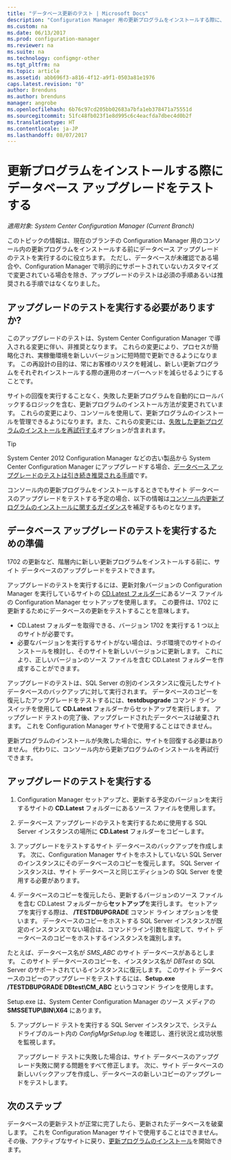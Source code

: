 ```yaml
---
title: "データベース更新のテスト | Microsoft Docs"
description: "Configuration Manager 用の更新プログラムをインストールする際に、サイト データベースのアップグレードをテストします。"
ms.custom: na
ms.date: 06/13/2017
ms.prod: configuration-manager
ms.reviewer: na
ms.suite: na
ms.technology: configmgr-other
ms.tgt_pltfrm: na
ms.topic: article
ms.assetid: abb696f3-a816-4f12-a9f1-0503a81e1976
caps.latest.revision: "0"
author: Brenduns
ms.author: brenduns
manager: angrobe
ms.openlocfilehash: 6b76c97cd205bb02683a7bfa1eb378471a75551d
ms.sourcegitcommit: 51fc48fb023f1e8d995c6c4eacfda7dbec4d0b2f
ms.translationtype: HT
ms.contentlocale: ja-JP
ms.lasthandoff: 08/07/2017
---
```

# <a name="test-the-database-upgrade-when-installing-an-update"></a>更新プログラムをインストールする際にデータベース アップグレードをテストする

*適用対象: System Center Configuration Manager (Current Branch)*

このトピックの情報は、現在のブランチの Configuration Manager 用のコンソール内の更新プログラムをインストールする前にデータベース アップグレードのテストを実行するのに役立ちます。 ただし、データベースが未確認である場合や、Configuration Manager で明示的にサポートされていないカスタマイズで変更されている場合を除き、アップグレードのテストは必須の手順あるいは推奨される手順ではなくなりました。

## <a name="do-i-need-to-run-a-test-upgrade"></a>アップグレードのテストを実行する必要がありますか?
このアップグレードのテストは、System Center Configuration Manager で導入される変更に伴い、非推奨となります。 これらの変更により、プロセスが簡略化され、実稼働環境を新しいバージョンに短時間で更新できるようになります。 この再設計の目的は、常にお客様のリスクを軽減し、新しい更新プログラムをそれぞれインストールする際の運用のオーバーヘッドを減らせるようにすることです。

サイトの回復を実行することなく、失敗した更新プログラムを自動的にロールバックするロジックを含む、更新プログラムのインストール方法が変更されています。 これらの変更により、コンソールを使用して、更新プログラムのインストールを管理できるようになります。また、これらの変更には、[失敗した更新プログラムのインストールを再試行する](/sccm/core/servers/manage/install-in-console-updates#bkmk_retry)オプションが含まれます。

> [!TIP]
> System Center 2012 Configuration Manager などの古い製品から System Center Configuration Manager にアップグレードする場合、[データベース アップグレードのテストは引き続き推奨される手順](/sccm/core/servers/deploy/install/upgrade-to-configuration-manager#a-namebkmktesta-test-the-site-database-upgrade)です。

コンソール内の更新プログラムをインストールするときでもサイト データベースのアップグレードをテストする予定の場合、以下の情報は[コンソール内更新プログラムのインストールに関するガイダンス](/sccm/core/servers/manage/install-in-console-updates#a-namebkmkinstalla-install-in-console-updates)を補足するものとなります。

## <a name="prepare-to-run-a-test-database-upgrade"></a>データベース アップグレードのテストを実行するための準備  
1702 の更新など、階層内に新しい更新プログラムをインストールする前に、サイト データベースのアップグレードをテストできます。

アップグレードのテストを実行するには、更新対象バージョンの Configuration Manager を実行しているサイトの [CD.Latest フォルダー](/sccm/core/servers/manage/the-cd.latest-folder)にあるソース ファイルの Configuration Manager セットアップを使用します。 この要件は、1702 に更新するためにデータベースの更新をテストすることを意味します。
-   CD.Latest フォルダーを取得できる、バージョン 1702 を実行する 1 つ以上のサイトが必要です。
-   必要なバージョンを実行するサイトがない場合は、ラボ環境でのサイトのインストールを検討し、そのサイトを新しいバージョンに更新します。 これにより、正しいバージョンのソース ファイルを含む CD.Latest フォルダーを作成することができます。

アップグレードのテストは、SQL Server の別のインスタンスに復元したサイト データベースのバックアップに対して実行されます。  データベースのコピーを復元したアップグレードをテストするには、**testdbupgrade** コマンド ライン スイッチを使用して **CD.Latest** フォルダーからセットアップを実行します。 アップグレード テストの完了後、アップグレードされたデータベースは破棄されます。 これを Configuration Manager サイトで使用することはできません。

更新プログラムのインストールが失敗した場合に、サイトを回復する必要はありません。 代わりに、コンソール内から更新プログラムのインストールを再試行できます。

##  <a name="run-the-test-upgrade"></a>アップグレードのテストを実行する    
1.  Configuration Manager セットアップと、更新する予定のバージョンを実行するサイトの **CD.Latest** フォルダーにあるソース ファイルを使用します。  

2.  データベース アップグレードのテストを実行するために使用する SQL Server インスタンスの場所に **CD.Latest** フォルダーをコピーします。

3.  アップグレードをテストするサイト データベースのバックアップを作成します。 次に、Configuration Manager サイトをホストしていない SQL Server のインスタンスにそのデータベースのコピーを復元します。 SQL Server インスタンスは、サイト データベースと同じエディションの SQL Server を使用する必要があります。  

4.  データベースのコピーを復元したら、更新するバージョンのソース ファイルを含む CD.Latest フォルダーから**セットアップ**を実行します。 セットアップを実行する際は、 **/TESTDBUPGRADE** コマンド ライン オプションを使います。 データベースのコピーをホストする SQL Server インスタンスが既定のインスタンスでない場合は、コマンドライン引数を指定して、サイト データベースのコピーをホストするインスタンスを識別します。   

  たとえば、データベース名が *SMS_ABC* のサイト データベースがあるとします。 このサイト データベースのコピーを、インスタンス名が *DBTest* の SQL Server のサポートされているインスタンスに復元します。 このサイト データベースのコピーのアップグレードをテストするには、**Setup.exe /TESTDBUPGRADE DBtest\CM_ABC** というコマンド ラインを使用します。  

  Setup.exe は、System Center Configuration Manager のソース メディアの **SMSSETUP\BIN\X64** にあります。  

5.  アップグレード テストを実行する SQL Server インスタンスで、システム ドライブのルート内の *ConfigMgrSetup.log* を確認し、進行状況と成功状態を監視します。  

     アップグレード テストに失敗した場合は、サイト データベースのアップグレード失敗に関する問題をすべて修正します。 次に、サイト データベースの新しいバックアップを作成し、データベースの新しいコピーのアップグレードをテストします。  



## <a name="next-steps"></a>次のステップ
データベースの更新テストが正常に完了したら、更新されたデータベースを破棄します。 これを Configuration Manager サイトで使用することはできません。 その後、アクティブなサイトに戻り、[更新プログラムのインストール](/sccm/core/servers/manage/install-in-console-updates)を開始できます。
